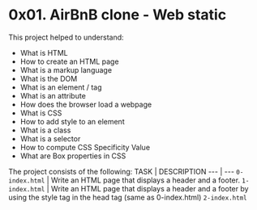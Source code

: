 # 0x01. AirBnB clone - Web static

This project helped to understand:
 - What is HTML
 - How to create an HTML page
 - What is a markup language
 - What is the DOM
 - What is an element / tag
 - What is an attribute
 - How does the browser load a webpage
 - What is CSS
 - How to add style to an element
 - What is a class
 - What is a selector
 - How to compute CSS Specificity Value
 - What are Box properties in CSS

The project consists of the following:
TASK | DESCRIPTION
--- | ---
`0-index.html` | Write an HTML page that displays a header and a footer.
`1-index.html` | Write an HTML page that displays a header and a footer by using the style tag in the head tag (same as 0-index.html)
`2-index.html`